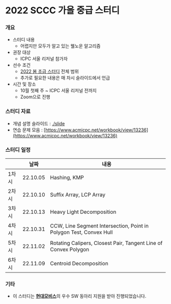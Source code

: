 # 2022 SCCC 가을 중급 스터디

### 개요

* 스터디 내용
  * 어렵지만 모두가 알고 있는 웰노운 알고리즘
* 권장 대상
  * ICPC 서울 리저널 참가자
* 선수 조건
  * [2022 봄 초급 스터디](../2022-spring-basic) 전체 범위
  * 추가로 필요한 내용은 매 차시 슬라이드에서 언급
* 시간 및 장소
  * 10월 첫째 주 ~ ICPC 서울 리저널 전까지
  * Zoom으로 진행

### 스터디 자료

* 개념 설명 슬라이드 : [./slide](./slide)
* 연습 문제 모음 : [https://www.acmicpc.net/workbook/view/13236](https://www.acmicpc.net/workbook/view/13236)

### 스터디 일정

|       | 날짜     | 내용                                                         |
| ----- | -------- | ------------------------------------------------------------ |
| 1차시 | 22.10.05 | Hashing, KMP                                                 |
| 2차시 | 22.10.10 | Suffix Array, LCP Array                                      |
| 3차시 | 22.10.13 | Heavy Light Decomposition                                    |
| 4차시 | 22.10.31 | CCW, Line Segment Intersection, Point in Polygon Test, Convex Hull |
| 5차시 | 22.11.02 | Rotating Calipers, Closest Pair, Tangent Line of Convex Polygon |
| 6차시 | 22.11.09 | Centroid Decomposition                                       |

### 기타

* 이 스터디는 [**현대모비스**](https://www.mobis.co.kr/kr/index.do)의 우수 SW 동아리 지원을 받아 진행되었습니다.

